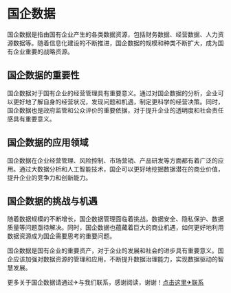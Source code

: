 # 国企数据

国企数据是指由国有企业产生的各类数据资源，包括财务数据、经营数据、人力资源数据等。随着信息化建设的不断推进，国企数据的规模和种类不断扩大，成为国有企业重要的战略资源。

## 国企数据的重要性

国企数据对于国有企业的经营管理具有重要意义。通过对国企数据的分析，企业可以更好地了解自身的经营状况，发现问题和机遇，制定更科学的经营决策。同时，国企数据也是政府监管和公众评价的重要依据，对于提升企业的透明度和社会责任感具有重要意义。

## 国企数据的应用领域

国企数据在企业经营管理、风险控制、市场营销、产品研发等方面都有着广泛的应用。通过大数据分析和人工智能技术，国企可以更好地挖掘数据潜在的商业价值，提升企业的竞争力和创新能力。

## 国企数据的挑战与机遇

随着数据规模的不断增长，国企数据管理面临着挑战。数据安全、隐私保护、数据质量等问题亟待解决。同时，国企数据也蕴藏着巨大的商业机遇，如何更好地利用数据资源成为国企需要思考的重要问题。

国企数据是国有企业的重要资产，对于企业的发展和社会的进步具有重要意义。国企应该加强对数据资源的管理和应用，不断提升数据治理能力，实现数据驱动的智慧发展。

更多关于国企数据请通过✈与我们联系，感谢阅读，谢谢！[点击这里✈联系](https://t.me/LM999bot)
